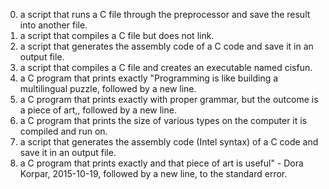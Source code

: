 0. a script that runs a C file through the preprocessor and save the result into another file.
1. a script that compiles a C file but does not link.
2. a script that generates the assembly code of a C code and save it in an output file.
3. a script that compiles a C file and creates an executable named cisfun.
4. a C program that prints exactly "Programming is like building a multilingual puzzle, followed by a new line.
5. a C program that prints exactly with proper grammar, but the outcome is a piece of art,, followed by a new line.
6.  a C program that prints the size of various types on the computer it is compiled and run on.
7. a script that generates the assembly code (Intel syntax) of a C code and save it in an output file.
8.  a C program that prints exactly and that piece of art is useful" - Dora Korpar, 2015-10-19, followed by a new line, to the standard error.
